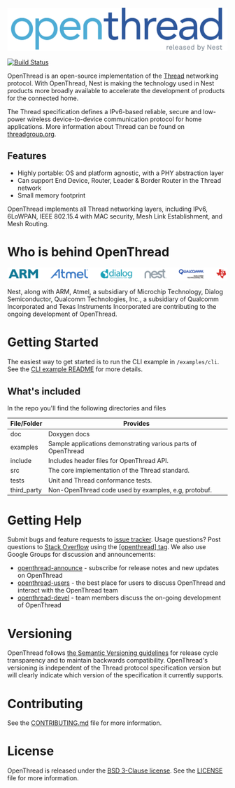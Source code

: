 <a href="https://github.com/openthread/openthread">![Logo](doc/images/openthread_logo.png)</a>

[![Build Status](https://travis-ci.com/openthread/openthread.svg?token=s77bfgh3PmZjpphKXGGK&branch=master)](https://travis-ci.com/openthread/openthread)

OpenThread is an open-source implementation of the [Thread](http://threadgroup.org/technology/ourtechnology) networking protocol. With OpenThread, Nest is making the technology used in Nest products more broadly available to accelerate the development of products for the connected home.

The Thread specification defines a IPv6-based reliable, secure and low-power wireless device-to-device communication protocol for home applications. More information about Thread can be found on [threadgroup.org](http://www.threadgroup.org/).

## Features
- Highly portable: OS and platform agnostic, with a PHY abstraction layer
- Can support End Device, Router, Leader & Border Router in the Thread network
- Small memory footprint

OpenThread implements all Thread networking layers, including IPv6, 6LoWPAN, IEEE 802.15.4 with MAC security, Mesh Link Establishment, and Mesh Routing.


# Who is behind OpenThread

![Logo](doc/images/openthread_contrib.png)

Nest, along with ARM, Atmel, a subsidiary of Microchip Technology, Dialog Semiconductor,  Qualcomm Technologies, Inc., a subsidiary of Qualcomm Incorporated and Texas Instruments Incorporated are contributing to the ongoing development of OpenThread.


# Getting Started

The easiest way to get started is to run the CLI example in `/examples/cli`. See the [CLI example README](examples/cli/README.md) for more details.


## What's included

In the repo you'll find the following directories and files

File/Folder	 | Provides
-------|--------
doc | Doxygen docs
examples | Sample applications demonstrating various parts of OpenThread
include | Includes header files for OpenThread API.
src | The core implementation of the Thread standard.
tests | Unit and Thread conformance tests.
third_party | Non-OpenThread code used by examples, e.g, protobuf.


# Getting Help

Submit bugs and feature requests to [issue tracker](https://github.com/openthread/openthread/issues). Usage questions? Post questions to [Stack Overflow](http://stackoverflow.com/) using the [[openthread] tag](http://stackoverflow.com/questions/tagged/openthread). We also use Google Groups for discussion and announcements:

* [openthread-announce](https://groups.google.com/forum/#!forum/openthread-announce) - subscribe for release notes and new updates on OpenThread
* [openthread-users](https://groups.google.com/forum/#!forum/openthread-users) - the best place for users to discuss OpenThread and interact with the OpenThread team
* [openthread-devel](https://groups.google.com/forum/#!forum/openthread-devel) - team members discuss the on-going development of OpenThread


# Versioning

OpenThread follows [the Semantic Versioning guidelines](http://semver.org/) for release cycle transparency and to maintain backwards compatibility. OpenThread's versioning is independent of the Thread protocol specification version but will clearly indicate which version of the specification it currently supports.


# Contributing

See the [CONTRIBUTING.md](CONTRIBUTING.md) file for more information.


# License

OpenThread is released under the [BSD 3-Clause license](LICENSE).
See the [LICENSE](LICENSE) file for more information.
